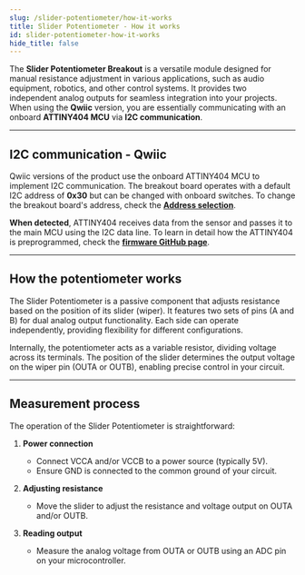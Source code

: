 ```yaml
---
slug: /slider-potentiometer/how-it-works
title: Slider Potentiometer - How it works
id: slider-potentiometer-how-it-works
hide_title: false
---
```


The **Slider Potentiometer Breakout** is a versatile module designed for manual resistance adjustment in various applications, such as audio equipment, robotics, and other control systems. It provides two independent analog outputs for seamless integration into your projects. When using the **Qwiic** version, you are essentially communicating with an onboard **ATTINY404 MCU** via **I2C communication**.

<CenteredImage src="/img/slider-potentiometer/333131_chip.jpg" alt="ATTINY404 MCU chip on the board" caption="ATTINY404 MCU chip on the board" width="400px" />

---
## I2C communication - Qwiic

Qwiic versions of the product use the onboard ATTINY404 MCU to implement I2C communication. The breakout board operates with a default I2C address of **0x30** but can be changed with onboard switches. To change the breakout board's address, check the **[Address selection](/documentation/slider-potentiometer/hardware/#address-selection-for-qwiic-version)**.

**When detected**, ATTINY404 receives data from the sensor and passes it to the main MCU using the I2C data line. To learn in detail how the ATTINY404 is preprogrammed, check the **[firmware GitHub page](https://github.com/SolderedElectronics/Soldered-Slider-Potentiometer-with-easyC-Arduino-Library/blob/dev/extras/attiny_firmware/attiny_firmware.ino)**.

---
## How the potentiometer works

The Slider Potentiometer is a passive component that adjusts resistance based on the position of its slider (wiper). It features two sets of pins (A and B) for dual analog output functionality. Each side can operate independently, providing flexibility for different configurations.

Internally, the potentiometer acts as a variable resistor, dividing voltage across its terminals. The position of the slider determines the output voltage on the wiper pin (OUTA or OUTB), enabling precise control in your circuit.

<CenteredImage src="/img/slider-potentiometer/Potentiometer_sheme.png" alt="Visual representation of a potentiometer" caption="Visual representation of a potentiometer" width="400px" />

---

## Measurement process

The operation of the Slider Potentiometer is straightforward:

1. **Power connection**
   - Connect VCCA and/or VCCB to a power source (typically 5V).
   - Ensure GND is connected to the common ground of your circuit.

2. **Adjusting resistance**
   - Move the slider to adjust the resistance and voltage output on OUTA and/or OUTB.

3. **Reading output**
   - Measure the analog voltage from OUTA or OUTB using an ADC pin on your microcontroller.